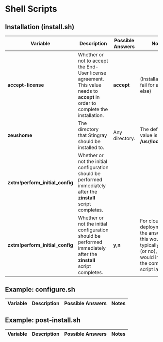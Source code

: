 # Shell Scripts

## Installation (install.sh)

| Variable | Description | Possible Answers | Notes |
| -------- | ----------- | ---------------- | ----- |
| **accept-license** | Whether or not to accept the End-User license agreement.  This value needs to **accept** in order to complete the installation. | **accept** | (Installation will fail for anything else) |
| **zeushome** | The directory that Stingray should be installed to. | Any directory. |  The default value is **/usr/local/zeus**. |
| **zxtm!perform_initial_config** | Whether or not the initial configuration should be performed immediately after the **zinstall** script completes. |
| **zxtm!perform_initial_config** | Whether or not the initial configuration should be performed immediately after the **zinstall** script completes. | **y**,**n** | For cloud deployments, the answer for this would typically be **n** (or no), as you would invoke the configure script later on. |


## Example: configure.sh

| Variable | Description | Possible Answers | Notes |
| -------- | ----------- | ---------------- | ----- |


## Example: post-install.sh

| Variable | Description | Possible Answers | Notes |
| -------- | ----------- | ---------------- | ----- |
